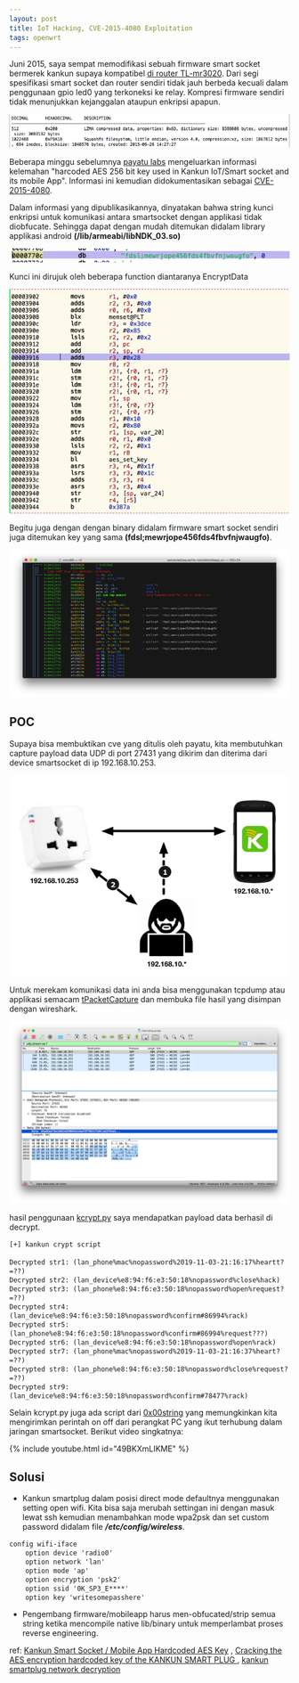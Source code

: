 ```yaml
---
layout: post
title: IoT Hacking, CVE-2015-4080 Exploitation
tags: openwrt
---
```


Juni 2015, saya sempat memodifikasi sebuah firmware smart socket bermerek kankun supaya kompatibel [di router TL-mr3020](https://www.youtube.com/watch?v=W7zrP63s-Yc). Dari segi spesifikasi smart socket dan router sendiri tidak jauh berbeda kecuali dalam penggunaan gpio led0 yang terkoneksi ke relay. Kompresi firmware sendiri tidak menunjukkan kejanggalan ataupun enkripsi apapun.

![alt text](/images/binwalk_kankun.png "info binwalk firmware kankun")

Beberapa minggu sebelumnya [payatu labs](https://payatu.com/) mengeluarkan informasi kelemahan "harcoded AES 256 bit key used in Kankun IoT/Smart socket and its mobile App". Informasi ini kemudian didokumentasikan sebagai  [CVE-2015-4080](https://packetstormsecurity.com/files/download/132210/kankun-disclose.txt).

Dalam informasi yang dipublikasikannya, dinyatakan bahwa string kunci enkripsi untuk komunikasi antara smartsocket dengan applikasi tidak diobfucate. Sehingga dapat dengan mudah ditemukan didalam library applikasi android **(/lib/armeabi/libNDK_03.so)**

![alt text](/images/aes_key_kankun.png "aes key kankun")

Kunci ini dirujuk oleh beberapa function diantaranya EncryptData

![alt text](/images/encryptData_funct.png "encryptData_funct")

Begitu juga dengan dengan binary didalam firmware smart socket sendiri juga ditemukan key yang sama **(fdsl;mewrjope456fds4fbvfnjwaugfo)**.

![alt text](/images/kkeps_on.png "kkeps_on")

POC
-
Supaya bisa membuktikan cve yang ditulis oleh payatu, kita membutuhkan capture payload data UDP di port 27431 yang dikirim dan diterima dari device smartsocket di ip 192.168.10.253.

![alt text](/images/metodologi_kankun.png "kankun metodology")

Untuk merekam komunikasi data ini anda bisa menggunakan tcpdump atau applikasi semacam [tPacketCapture](https://play.google.com/store/apps/details?id=jp.co.taosoftware.android.packetcapture&hl=in) dan membuka file hasil yang disimpan dengan wireshark. 

![alt text](/images/kankun_pcap.png "kankun capture")

hasil penggunaan [kcrypt.py](https://www.brettlischalk.com/posts/kankun-smartplug-network-decryption) saya mendapatkan payload data berhasil di decrypt.

```
[+] kankun crypt script

Decrypted str1: (lan_phone%mac%nopassword%2019-11-03-21:16:17%heartt?=??)
Decrypted str2: (lan_device%e8:94:f6:e3:50:18%nopassword%close%hack)
Decrypted str3: (lan_phone%e8:94:f6:e3:50:18%nopassword%open%request?=??)
Decrypted str4: (lan_device%e8:94:f6:e3:50:18%nopassword%confirm#86994%rack)
Decrypted str5: (lan_phone%e8:94:f6:e3:50:18%nopassword%confirm#86994%request???)
Decrypted str6: (lan_device%e8:94:f6:e3:50:18%nopassword%open%rack)
Decrypted str7: (lan_phone%mac%nopassword%2019-11-03-21:16:37%heart?=??)
Decrypted str8: (lan_phone%e8:94:f6:e3:50:18%nopassword%close%request?=??)
Decrypted str9: (lan_device%e8:94:f6:e3:50:18%nopassword%confirm#78477%rack)
```
Selain kcrypt.py juga ada script dari [0x00string](https://github.com/0x00string/kankuncontroller) yang memungkinkan kita mengirimkan perintah on off dari perangkat PC yang ikut terhubung dalam jaringan smartsocket. Berikut video singkatnya:

{% include youtube.html id="49BKXmLIKME" %}

Solusi
-

* Kankun smartplug dalam posisi direct mode defaultnya menggunakan setting open wifi. Kita bisa saja merubah settingan ini dengan masuk lewat ssh kemudian menambahkan mode wpa2psk dan set custom password didalam file ***/etc/config/wireless***.

```
config wifi-iface
	option device 'radio0'
	option network 'lan'
	option mode 'ap'
	option encryption 'psk2'
	option ssid '0K_SP3_E****'
	option key 'writesomepasshere'
```

* Pengembang firmware/mobileapp harus men-obfucated/strip semua string ketika mencompile native lib/binary untuk memperlambat proses reverse engineering. 

ref: [Kankun Smart Socket / Mobile App Hardcoded AES Key](https://packetstormsecurity.com/files/download/132210/kankun-disclose.txt)
, [Cracking the AES encryption hardcoded key of the KANKUN SMART PLUG ](https://www.whitelist1.com/2017/05/13-reversing-aes-encryption-key-of.html), [kankun smartplug network decryption](https://www.brettlischalk.com/posts/kankun-smartplug-network-decryption)